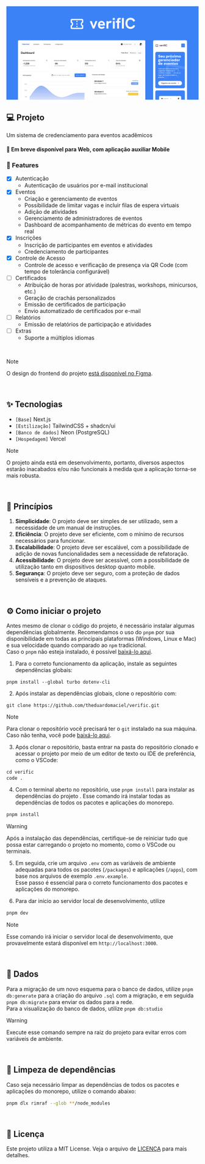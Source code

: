 <picture>
  <source media="(prefers-color-scheme: dark)" srcset="/.github/cover.png">
  <source media="(prefers-color-scheme: light)" srcset="/.github/cover_light.png">
    <img alt="verifIC" src="/.github/cover_light.png">
</picture>

<br />

## 💻 Projeto

Um sistema de credenciamento para eventos acadêmicos

#### 🧭 Em breve disponível para Web, com aplicação auxiliar Mobile

### 🚧 Features

- [x] Autenticação
    - Autenticação de usuários por e-mail institucional
- [x] Eventos
    - Criação e gerenciamento de eventos
    - Possibilidade de limitar vagas e incluir filas de espera virtuais
    - Adição de atividades
    - Gerenciamento de administradores de eventos
    - Dashboard de acompanhamento de métricas do evento em tempo real
- [x] Inscrições
    - Inscrição de participantes em eventos e atividades
    - Credenciamento de participantes
- [x] Controle de Acesso
    - Controle de acesso e verificação de presença via QR Code (com tempo de tolerância configurável)
- [ ] Certificados
    - Atribuição de horas por atividade (palestras, workshops, minicursos, etc.)
    - Geração de crachás personalizados
    - Emissão de certificados de participação
    - Envio automatizado de certificados por e-mail
- [ ] Relatórios
    - Emissão de relatórios de participação e atividades
- [ ] Extras
    - Suporte a múltiplos idiomas

<br />

> [!NOTE]
> O design do frontend do projeto [está disponível no Figma](https://www.figma.com/design/I55WPfDNhSViBbha5eQEq4/verifIC?node-id=1-180&t=9EoIBQM7QSojG76w-1).

<br />

## ✨ Tecnologias

- `[Base]` Next.js
- `[Estilização]` TailwindCSS + shadcn/ui
- `[Banco de dados]` Neon (PostgreSQL)
- `[Hospedagem]` Vercel

> [!NOTE]
> O projeto ainda está em desenvolvimento, portanto, diversos aspectos estarão inacabados e/ou não funcionais à medida que a aplicação torna-se mais robusta.

<br />

## 🧠 Princípios

1.  **Simplicidade**: O projeto deve ser simples de ser utilizado, sem a necessidade de um manual de instruções.
2.  **Eficiência**: O projeto deve ser eficiente, com o mínimo de recursos necessários para funcionar.
3.  **Escalabilidade**: O projeto deve ser escalável, com a possibilidade de adição de novas funcionalidades sem a necessidade de refatoração.
4.  **Acessibilidade**: O projeto deve ser acessível, com a possibilidade de utilização tanto em dispositivos desktop quanto mobile.
5.  **Segurança**: O projeto deve ser seguro, com a proteção de dados sensíveis e a prevenção de ataques.

<br />

## ⚙️ Como iniciar o projeto

Antes mesmo de clonar o código do projeto, é necessário instalar algumas dependências globalmente. Recomendamos o uso do `pnpm` por sua disponibilidade em todas as principais plataformas (Windows, Linux e Mac) e sua velocidade quando comparado ao `npm` tradicional.  
Caso o `pnpm` não esteja instalado, é possível [baixá-lo aqui](https://pnpm.io/installation).

1. Para o correto funcionamento da aplicação, instale as seguintes dependências globais:

```
pnpm install --global turbo dotenv-cli
```

2. Após instalar as dependências globais, clone o repositório com:

```
git clone https://github.com/theduardomaciel/verific.git
```

> [!NOTE]
> Para clonar o repositório você precisará ter o `git` instalado na sua máquina. Caso não tenha, você pode [baixá-lo aqui](https://git-scm.com/downloads).

3. Após clonar o repositório, basta entrar na pasta do repositório clonado e acessar o projeto por meio de um editor de texto ou IDE de preferência, como o VSCode:

```
cd verific
code .
```

4. Com o terminal aberto no repositório, use `pnpm install` para instalar as dependências do projeto
   . Esse comando irá instalar todas as dependências de todos os pacotes e aplicações do monorepo.

```bash
pnpm install
```

> [!WARNING]
> Após a instalação das dependências, certifique-se de reiniciar tudo que possa estar carregando o projeto no momento, como o VSCode ou terminais.

5. Em seguida, crie um arquivo `.env` com as variáveis de ambiente adequadas para todos os pacotes (`/packages`) e aplicações (`/apps`), com base nos arquivos de exemplo `.env.example`.  
   Esse passo é essencial para o correto funcionamento dos pacotes e aplicações do monorepo.

6. Para dar início ao servidor local de desenvolvimento, utilize

```bash
pnpm dev
```

> [!NOTE]
> Esse comando irá iniciar o servidor local de desenvolvimento, que provavelmente estará disponível em `http://localhost:3000`.

<br />

## 🎲 Dados

Para a migração de um novo esquema para o banco de dados, utilize `pnpm db:generate` para a criação do arquivo `.sql` com a migração, e em seguida `pnpm db:migrate` para enviar os dados para a rede.  
Para a visualização do banco de dados, utilize `pnpm db:studio`

> [!WARNING]
> Execute esse comando sempre na raiz do projeto para evitar erros com variáveis de ambiente.

<br />

## 🧹 Limpeza de dependências

Caso seja necessário limpar as dependências de todos os pacotes e aplicações do monorepo, utilize o comando abaixo:

```bash
pnpm dlx rimraf --glob **/node_modules
```

<br />

## 📝 Licença

Este projeto utiliza a MIT License. Veja o arquivo de [LICENÇA](LICENSE) para mais detalhes.
